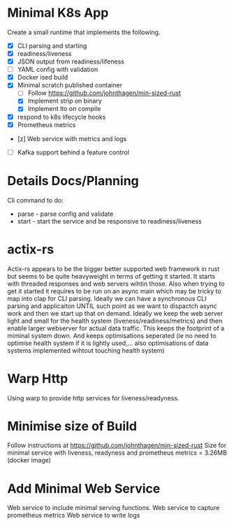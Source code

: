 # Minimal K8s App

Create a small runtime that implements the following.
 * [x] CLI parsing and starting
 * [x] readiness/liveness
 * [x] JSON output from readiness/lifeness
 * [ ] YAML config with validation
 * [x] Docker ised build
 * [x] Minimal scratch published container
    * [ ] Follow https://github.com/johnthagen/min-sized-rust
    * [x] Implement strip on binary
    * [x] Implement lto on compile
 * [x] respond to k8s lifecycle hooks
 * [x] Prometheus metrics
 * [z] Web service with metrics and logs
 * [ ] Kafka support behind a feature control



# Details Docs/Planning

Cli command to do:

* parse - parse config and validate
* start - start the service and be responsive to readiness/liveness

# actix-rs

Actix-rs appears to be the bigger better supported web framework in rust but seems to be quite heavyweight in terms of getting it started. It starts with threaded responses and web servers wihtin those. Also when trying to get it started it requires to be run on an async main which may be tricky to map into clap for CLI parsing.
Ideally we can have a synchronous CLI parsing and applicaiton UNTIL such point as we want to dispactch async work and then we start up that on demand.
Ideally we keep the web server light and small for the health system (liveness/readiness/metrics) and then enable larger webserver for actual data traffic. This keeps the footprint of a miminal system down. And keeps optimisations seperated (ie no need to optimise health system if it is lightly used,... also optimisations of data systems implemented wihtout touching health system)

# Warp Http
Using warp to provide http services for liveness/readyness.

# Minimise size of Build
Follow instructions at https://github.com/johnthagen/min-sized-rust
Size for minimal service with liveness, readyness and prometheus metrics = 3.26MB (docker image)

# Add Minimal Web Service
Web service to include minimal serving functions.
Web service to capture prometheus metrics
Web service to write logs

